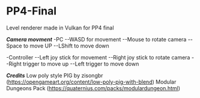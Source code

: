 # PP4-Final
Level renderer made in Vulkan for PP4 final

***Camera movment***
-PC
--WASD for movement
--Mouse to rotate camera
--Space to move UP
--LShift to move down

-Controller
--Left joy stick for movement
--Right joy stick to rotate camera
--Right trigger to move up
--Left trigger to move down


***Credits***
Low poly style PIG by zisongbr (https://opengameart.org/content/low-poly-pig-with-blend)
Modular Dungeons Pack (https://quaternius.com/packs/modulardungeon.html)

